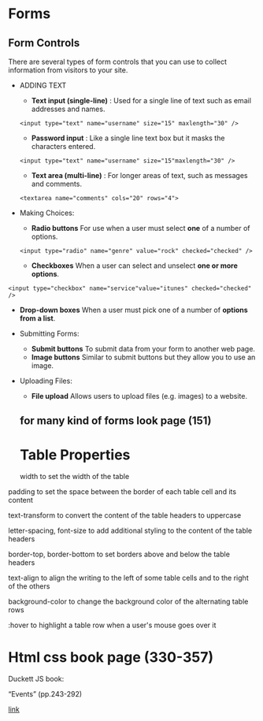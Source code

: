 # Forms

## Form Controls

There are several types of form controls that
you can use to collect information from visitors
to your site.


- ADDING TEXT
   - **Text input (single-line)** : Used for a single line of text such as email addresses and names.

   `<input type="text" name="username" size="15" maxlength="30" />`

    

   - **Password input** : Like a single line text box but it masks the characters entered.

   `<input type="text" name="username" size="15"maxlength="30" />`

   - **Text area (multi-line)** : For longer areas of text, such as messages and comments.

   `<textarea name="comments" cols="20" rows="4">`

- Making Choices:
   - **Radio buttons** For use when a user must select **one** of a number of options.

   `<input type="radio" name="genre" value="rock" checked="checked" />`


   - **Checkboxes** When a user can select and unselect **one or more options**.

`<input type="checkbox" name="service"value="itunes" checked="checked" />`

   - **Drop-down boxes** When a user must pick one of a number of **options from a list**.


- Submitting Forms:
   - **Submit buttons** To submit data from your form to another web page.
   - **Image buttons** Similar to submit buttons but they allow you to use an image.

- Uploading Files:
  - **File upload** Allows users to upload files (e.g. images) to a website.


  ## for many kind of forms look page (151)


  # Table Properties

  width to set the width of the
table 


padding to set the space
between the border of each table
cell and its content


text-transform to convert the
content of the table headers to
uppercase


letter-spacing, font-size
to add additional styling to the
content of the table headers


border-top, border-bottom
to set borders above and below
the table headers


text-align to align the writing
to the left of some table cells and
to the right of the others


background-color to change
the background color of the
alternating table rows


:hover to highlight a table row
when a user's mouse goes over it




# Html css book page (330-357)

Duckett JS book:

 “Events” (pp.243-292)


[link](https://github.com/saraalshater/Reading-notes/blob/main/Code-201-Reading-notes/class-09.md)

 
